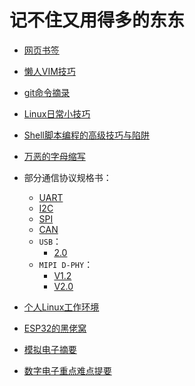 <meta http-equiv="Content-Type" content="text/html; charset=utf-8">
<base target="_blank" />

# 记不住又用得多的东东

* [网页书签](网页书签.md)

* [懒人VIM技巧](懒人VIM技巧.md)

* [git命令摘录](git命令摘录.md)

* [Linux日常小技巧](Linux日常小技巧.md)

* [Shell脚本编程的高级技巧与陷阱](Shell脚本编程的高级技巧与陷阱.md)

* [万恶的字母缩写](万恶的字母缩写.md)

* 部分通信协议规格书：
    * [UART](references/spec/UART_Spec.pdf)
    * [I2C](references/spec/I2C_Spec.pdf)
    * [SPI](references/spec/SPI_Spec.pdf)
    * [CAN](references/spec/CAN_Spec.pdf)
    * `USB`：
        * [2.0](references/spec/USB2p0_Spec.pdf)
    * `MIPI D-PHY`：
        * [V1.2](references/spec/MIPI_D-PHY_Specification_v1-2.pdf)
        * [V2.0](references/spec/MIPI_D-PHY_Specification_v2-0.pdf)

* [个人Linux工作环境](personal_linux.md)

* [ESP32的黑佬窝](esp32_hello_world.md)

* [模拟电子摘要](analog_electronic_digest.md)

* [数字电子重点难点提要](digital_electronic_keypoints.md)

